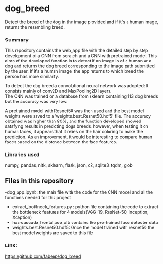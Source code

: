 # dog_breed
Detect the breed of the dog in the image provided and if it's a human image, returns the resembling  breed.

### Summary
This repository contains the web_app file with the detailed step by step development of a CNN from scratch and a CNN with pretrained model.
This aims of the developed function is to detect if an image is of a human or a dog and returns the dog breed corresponding to the image path submitted by the user. If it's a human image, the app returns to which breed the person has more similarity.

To detect the dog breed a convolutional neural network was adopted: It consists mainly of conv2D and MaxPooling2D layers.  
The CNN was trained on a database  from sklearn containing 113 dog breeds but the accuracy was very low.
  
A pretrained model with Resnet50 was then used and the best model weights were saved to a 'weights.best.Resnet50.hdf5' file. The accuracy obtained was higher than 80%, and 
the function developed showed satsfying results in predicting dogs breeds, however, when testing it on human faces, it appears that it relies on the hair coloring to make the prediction. As an improvement, it would be interesting to compare human faces based on the distance between the face features. 

### Libraries used
numpy, pandas, nltk, sklearn, flask, json, c2, sqlite3, tqdm, glob
## Files in this repository
-dog_app.ipynb:  the main file with the code for the CNN model and all the functions needed for this project
- extract_bottlneck_features.py : python file containing the code to extract the bottleneck features for 4 models(VGG-19, ResNet-50, Inception, Xception)
- haarcascade_frontalface_alt: contains the pre-trained face detector data
- weights.best.Resnet50.hdf5: Once the model trained with resnet50 the best model weights are saved to this file

### Link: 
https://github.com/fabenp/dog_breed


